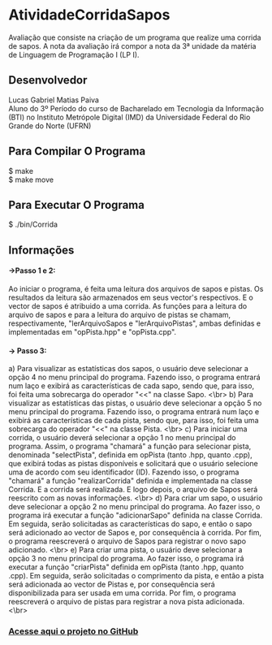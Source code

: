 # AtividadeCorridaSapos
Avaliação que consiste na criação de um programa que realize uma corrida de sapos. A nota da avaliação irá compor a nota da 3ª unidade da matéria de Linguagem de Programação I (LP I).

## Desenvolvedor
Lucas Gabriel Matias Paiva</br>
Aluno do 3º Período do curso de Bacharelado em Tecnologia da Informação (BTI) no Instituto Metrópole Digital (IMD) da Universidade Federal do Rio Grande do Norte (UFRN)

## Para Compilar O Programa
  $ make </br>
  $ make move
  
## Para Executar O Programa
  $ ./bin/Corrida
  
## Informações
#### ->Passo 1 e 2:
<p> Ao iniciar o programa, é feita uma leitura dos arquivos de sapos e pistas. Os resultados da leitura são armazenados em seus vector's respectivos. E o vector de sapos é atribuido a uma corrida. As funções para a leitura do arquivo de sapos e para a leitura do arquivo de pistas se chamam, respectivamente, "lerArquivoSapos e "lerArquivoPistas", ambas definidas e implementadas em "opPista.hpp" e "opPista.cpp". </br>

#### -> Passo 3:
a) Para visualizar as estatísticas dos sapos, o usuário deve selecionar a opção 4 no menu principal do programa. Fazendo isso, o programa entrará num laço e exibirá as características de cada sapo, sendo que, para isso, foi feita uma sobrecarga do operador "<<" na classe Sapo. <\br>
b) Para visualizar as estatísticas das pistas, o usuário deve selecionar a opção 5 no menu principal do programa. Fazendo isso, o programa entrará num laço e exibirá as características de cada pista, sendo que, para isso, foi feita uma sobrecarga do operador "<<" na classe Pista. <\br>
c) Para iniciar uma corrida, o usuário deverá selecionar a opção 1 no menu principal do programa. Assim, o programa "chamará" a função para selecionar pista, denominada "selectPista", definida em opPista (tanto .hpp, quanto .cpp), que exibirá todas as pistas disponíveis e solicitará que o usuário selecione uma de acordo com seu identificador (ID). Fazendo isso, o programa "chamará" a função "realizarCorrida" definida e implementada na classe Corrida. E a corrida será realizada. E logo depois, o arquivo de Sapos será reescrito com as novas informações. <\br>
d) Para criar um sapo, o usuário deve selecionar a opção 2 no menu principal do programa. Ao fazer isso, o programa irá executar a função "adicionarSapo" definida na classe Corrida. Em seguida, serão solicitadas as características do sapo, e então o sapo será adicionado ao vector de Sapos e, por consequência à corrida. Por fim, o programa reescreverá o arquivo de Sapos para registrar o novo sapo adicionado. <\br>
e) Para criar uma pista, o usuário deve selecionar a opção 3 no menu principal do programa. Ao fazer isso, o programa irá executar a função "criarPista" definida em opPista (tanto .hpp, quanto .cpp). Em seguida, serão solicitadas o comprimento da pista, e então a pista será adicionada ao vector de Pistas e, por consequência será disponibilizada para ser usada em uma corrida. Por fim, o programa reescreverá o arquivo de pistas para registrar a nova pista adicionada. <\br>
 
### <a href='https://github.com/lucasgmpaiva/Avaliacao_III_LP'> Acesse aqui o projeto no GitHub </a>

